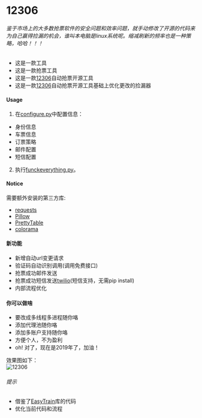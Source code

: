 12306
=======
###### 鉴于市场上的大多数抢票软件的安全问题和效率问题，就手动修改了开源的代码来为自己赢得捡漏的机会，谁叫本电脑是linux系统呢。缩减刷新的频率也是一种策略，哈哈！！！  
* 这是一款工具
* 这是一款抢票工具
* 这是一款[12306](http://www.12306.cn/)自动抢票开源工具
* 这是一款[12306](http://www.12306.cn/)自动抢票开源工具基础上优化更改的捡漏器

#### Usage
1. 在[configure.py](https://github.com/V-I-C-T-O-R/12306/blob/master/configure.py)中配置信息：  
 * 身份信息
 * 车票信息
 * 订票策略
 * 邮件配置
 * 短信配置

2. 执行[funckeverything.py](https://github.com/V-I-C-T-O-R/12306/blob/master/fuckeverything.py)。

#### Notice
需要额外安装的第三方库:
* [requests](https://github.com/requests/requests)
* [Pillow](https://github.com/python-pillow/Pillow)
* [PrettyTable](https://github.com/lmaurits/prettytable)
* [colorama](https://github.com/tartley/colorama)

#### 新功能
* 新增自动url变更请求
* 验证码自动识别调用(调用免费接口)
* 抢票成功邮件发送
* 抢票成功短信发送[twilio](https://cuiqingcai.com)(短信支持，无需pip install)
* 内部流程优化

#### 你可以做啥
* 要改成多线程多进程随你咯
* 添加代理池随你咯
* 添加多账户支持随你咯
* 方便个人，不为盈利
* oh! 对了，现在是2019年了，加油！

效果图如下：  
![12306](https://github.com/V-I-C-T-O-R/12306/blob/master/1.png)

###### 提示
* 借鉴了[EasyTrain](https://github.com/Why8n/EasyTrain "EasyTrain")库的代码
* 优化当前代码和流程

